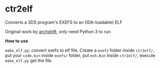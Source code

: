 # ctr2elf
Converts a 3DS program's EXEFS to an (IDA-loadable) ELF

Original work by [archshift](https://github.com/archshift/ctr-elf), only need Python 3 to run

**How to use**

`make_elf.py`: convert exefs to elf file. Create a `exefs` folder inside `ctr2elf/`, put your `code.bin` inside `exefs/` folder, put `exh.bin` inside `ctr2elf/`, execute `make_elf.py` get the file
  
  
